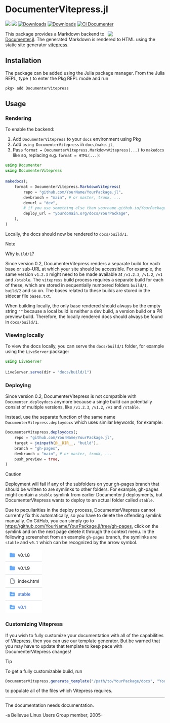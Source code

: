 # DocumenterVitepress.jl
[![](https://img.shields.io/badge/docs-stable-blue.svg)](https://luxdl.github.io/DocumenterVitepress.jl/stable/)
[![](https://img.shields.io/badge/docs-dev-blue.svg)](https://luxdl.github.io/DocumenterVitepress.jl/dev/)
[![Downloads](https://img.shields.io/badge/dynamic/json?url=http%3A%2F%2Fjuliapkgstats.com%2Fapi%2Fv1%2Fmonthly_downloads%2FDocumenterVitepress&query=total_requests&suffix=%2Fmonth&label=Downloads)](https://juliapkgstats.com/pkg/DocumenterVitepress)
[![Downloads](https://img.shields.io/badge/dynamic/json?url=http%3A%2F%2Fjuliapkgstats.com%2Fapi%2Fv1%2Ftotal_downloads%2FDocumenterVitepress&query=total_requests&&label=Total%20Downloads)](https://juliapkgstats.com/pkg/DocumenterVitepress)
[![CI Documenter](https://github.com/LuxDL/DocumenterVitepress.jl/actions/workflows/Documenter.yml/badge.svg)](https://github.com/LuxDL/DocumenterVitepress.jl/actions/workflows/Documenter.yml)

<img src="https://luxdl.github.io/DocumenterVitepress.jl/stable/logo.png" align="right" style="padding-left:10px;" width="180"/>

This package provides a Markdown backend to [Documenter.jl](https://documenter.juliadocs.org/stable/).
The generated Markdown is rendered to HTML using the static site generator [vitepress](https://vitepress.dev/).

## Installation

The package can be added using the Julia package manager. From the Julia REPL, type `]` to enter the Pkg REPL mode and run

```shell
pkg> add DocumenterVitepress
```

## Usage

### Rendering

To enable the backend:
1. Add `DocumenterVitepress` to your `docs` environment using Pkg
2. Add `using DocumenterVitepress` in `docs/make.jl`,
3. Pass `format = DocumenterVitepress.MarkdownVitepress(...)` to `makedocs` like so, replacing e.g. `format = HTML(...)`:

```julia
using Documenter
using DocumenterVitepress

makedocs(;
    format = DocumenterVitepress.MarkdownVitepress(
        repo = "github.com/YourName/YourPackage.jl",
        devbranch = "main", # or master, trunk, ...
        devurl = "dev",
        # if you use something else than yourname.github.io/YourPackage.jl
        deploy_url = "yourdomain.org/docs/YourPackage",
    ),
)
```

Locally, the docs should now be rendered to `docs/build/1`.

> [!NOTE]
> Why `build/1`?
> 
> Since version 0.2, DocumenterVitepress renders a separate build for each base or sub-URL at which your site
> should be accessible. For example, the same version `v1.2.3` might need to be made available at `/v1.2.3`, `/v1.2`, `/v1` and `/stable`.
> The `vitepress` build process requires a separate build for each of these, which are stored in sequentially numbered
> folders `build/1`, `build/2` and so on. The bases related to these builds are stored in the sidecar file `bases.txt`.
> 
> When building locally, the only base rendered should always be the empty string `""` because a local build is neither a dev build, a version build
> or a PR preview build. Therefore, the locally rendered docs should always be found in `docs/build/1`.


### Viewing locally

To view the docs locally, you can serve the `docs/build/1` folder, for example using the `LiveServer` package:

```julia
using LiveServer

LiveServer.serve(dir = "docs/build/1")
```

### Deploying

Since version 0.2, DocumenterVitepress is not compatible with `Documenter.deploydocs` anymore because a single build can potentially
consist of multiple versions, like `/v1.2.3`, `/v1.2`, `/v1` and `/stable`.

Instead, use the separate function of the same name `DocumenterVitepress.deploydocs` which uses similar keywords, for example:

```julia
DocumenterVitepress.deploydocs(;
    repo = "github.com/YourName/YourPackage.jl",
    target = joinpath(@__DIR__, "build"),
    branch = "gh-pages",
    devbranch = "main", # or master, trunk, ...
    push_preview = true,
)
```

> [!CAUTION]  
> Deployment will fail if any of the subfolders on your gh-pages branch that should be written to are symlinks to other folders.
> For example, gh-pages might contain a `stable` symlink from earlier Documenter.jl deployments, but DocumenterVitepress wants
> to deploy to an actual folder called `stable`.
> 
> Due to peculiarities in the deploy process, DocumenterVitepress cannot currently fix this automatically, so you have to delete
> the offending symlink manually. On GitHub, you can simply go to https://github.com/YourName/YourPackage.jl/tree/gh-pages, click on
> the symlink and on the next page delete it through the context menu. In the following screenshot from an example `gh-pages` branch,
> the symlinks are `stable` and `v0.1` which can be recognized by the arrow symbol.
> 
> <img src="symlinks.png" width="116" alt="Screenshot of symlinks">


### Customizing Vitepress

If you wish to fully customize your documentation with all of the capabilities of [Vitepress](https://vitepress.dev), 
then you can use our template generator.  But be warned that you may have to update that template to keep pace with 
DocumenterVitepress changes!

> [!TIP]
> To get a fully customizable build, run 
> ```julia 
> DocumenterVitepress.generate_template("/path/to/YourPackage/docs", "YourPackage")
> ```
> to populate all of the files which Vitepress requires.

***

The documentation needs documentation.

-a Bellevue Linux Users Group member, 2005-
